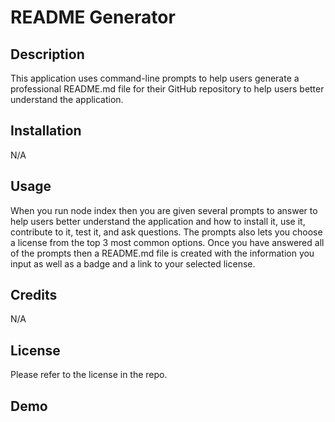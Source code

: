 # README Generator


## Description

This application uses command-line prompts to help users generate a professional README.md file for their GitHub repository to help users better understand the application.  

## Installation

N/A

## Usage 

When you run node index then you are given several prompts to answer to help users better understand the application and how to install it, use it, contribute to it, test it, and ask questions. The prompts also lets you choose a license from the top 3 most common options. Once you have answered all of the prompts then a README.md file is created with the information you input as well as a badge and a link to your selected license. 

## Credits 

N/A

## License

Please refer to the license in the repo. 

## Demo


